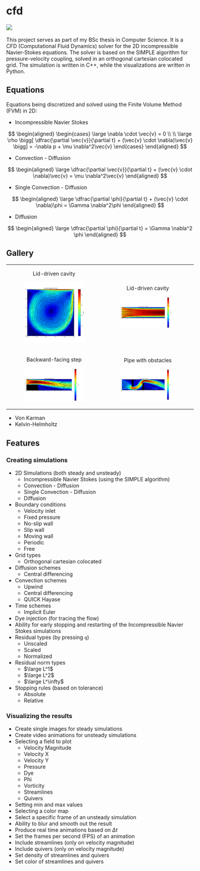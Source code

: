 # cfd

<a target="_blank" href="https://www.paypal.com/donate/?hosted_button_id=J65KNQYEK88ML">
  <img src="https://img.shields.io/badge/Donate-PayPal-green.svg">
</a>

This project serves as part of my BSc thesis in Computer Science. It is a CFD (Computational Fluid Dynamics) solver for
the 2D incompressible Navier-Stokes equations. The solver is based on the SIMPLE
algorithm for pressure-velocity coupling, solved in an orthogonal cartesian colocated grid. The simulation is written in
C++, while the visualizations are written in Python.

## Equations

Equations being discretized and solved using the Finite Volume Method (FVM) in 2D:

- Incompressible Navier Stokes

$$
\begin{aligned}
    \begin{cases}
        \large \nabla \cdot \vec{v} = 0 \\ \\
        \large \rho \bigg[ \dfrac{\partial \vec{v}}{\partial t} + (\vec{v} \cdot \nabla)\vec{v} \bigg] = -\nabla p + \mu \nabla^2\vec{v}
    \end{cases}
\end{aligned}
$$

- Convection - Diffusion

$$
\begin{aligned}
    \large \dfrac{\partial \vec{v}}{\partial t} + (\vec{v} \cdot \nabla)\vec{v} = \mu \nabla^2\vec{v}
\end{aligned}
$$

- Single Convection - Diffusion

$$
\begin{aligned}
    \large \dfrac{\partial \phi}{\partial t} + (\vec{v} \cdot \nabla)\phi = \Gamma \nabla^2\phi
\end{aligned}
$$

- Diffusion

$$
\begin{aligned}
    \large \dfrac{\partial \phi}{\partial t} = \Gamma \nabla^2 \phi
\end{aligned}
$$

## Gallery

<table>
  <tbody>
    <tr>
      <td>
        <figure>
          <p align="center" width="100%">
            <figcaption><p align="center">Lid-driven cavity</p></figcaption>
            <img src="Gallery/lid-driven-cavity.png">
          </p>
        </figure>
      </td>
      <td>
        <figure>
          <p align="center" width="100%">
            <figcaption><p align="center">Lid-driven cavity</p></figcaption>
            <img src="Gallery/pipe.png">
          </p>
        </figure>
      </td>
    </tr>
    <tr>
      <td>
        <figure>
          <p align="center" width="100%">
            <figcaption><p align="center">Backward-facing step</p></figcaption>
            <img src="Gallery/backward-facing-step.png">
          </p>
        </figure>
      </td>
      <td>
        <figure>
          <p align="center" width="100%">
            <figcaption><p align="center">Pipe with obstacles</p></figcaption>
            <img src="Gallery/pipe-with-obstacles.png">
          </p>
        </figure>
      </td>
    </tr>
  </tbody>
</table>

- Von Karman  
- Kelvin-Helmholtz  

## Features

### Creating simulations

- 2D Simulations (both steady and unsteady)
    - Incompressible Navier Stokes (using the SIMPLE algorithm)
    - Convection - Diffusion
    - Single Convection - Diffusion
    - Diffusion
- Boundary conditions
    - Velocity inlet
    - Fixed pressure
    - No-slip wall
    - Slip wall
    - Moving wall
    - Periodic
    - Free
- Grid types
    - Orthogonal cartesian colocated
- Diffusion schemes
    - Central differencing
- Convection schemes
    - Upwind
    - Central differencing
    - QUICK Hayase
- Time schemes
    - Implicit Euler
- Dye injection (for tracing the flow)
- Ability for early stopping and restarting of the Incompressible Navier Stokes simulations
- Residual types (by pressing `q`)
    - Unscaled
    - Scaled
    - Normalized
- Residual norm types
    - $\large L^1$
    - $\large L^2$
    - $\large L^\infty$
- Stopping rules (based on tolerance)
    - Absolute
    - Relative

### Visualizing the results

- Create single images for steady simulations
- Create video animations for unsteady simulations
- Selecting a field to plot
    - Velocity Magnitude
    - Velocity X
    - Velocity Y
    - Pressure
    - Dye
    - Phi
    - Vorticity
    - Streamlines
    - Quivers
- Setting min and max values
- Selecting a color map
- Select a specific frame of an unsteady simulation
- Ability to blur and smooth out the result
- Produce real time animations based on $\Delta t$
- Set the frames per second (FPS) of an animation
- Include streamlines (only on velocity magnitude)
- Include quivers (only on velocity magnitude)
- Set density of streamlines and quivers
- Set color of streamlines and quivers
